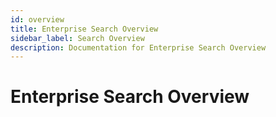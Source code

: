 ```yaml
---
id: overview
title: Enterprise Search Overview
sidebar_label: Search Overview
description: Documentation for Enterprise Search Overview
---
```


# Enterprise Search Overview
